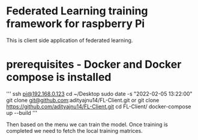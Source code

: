 # Federated Learning training framework for raspberry Pi
This is client side application of federated learning. 

# prerequisites - Docker and Docker compose is installed 

'''
ssh pi@192.168.0.123
cd ~/Desktop
sudo date -s "2022-02-05 13:22:00"
git clone git@github.com:adityajnu14/FL-Client.git or 
git clone https://github.com/adityajnu14/FL-Client.git
cd FL-Client/
docker-compose up --build
'''

Then based on the menu we can train the model. Once training is completed we need to fetch the local training matrices.

